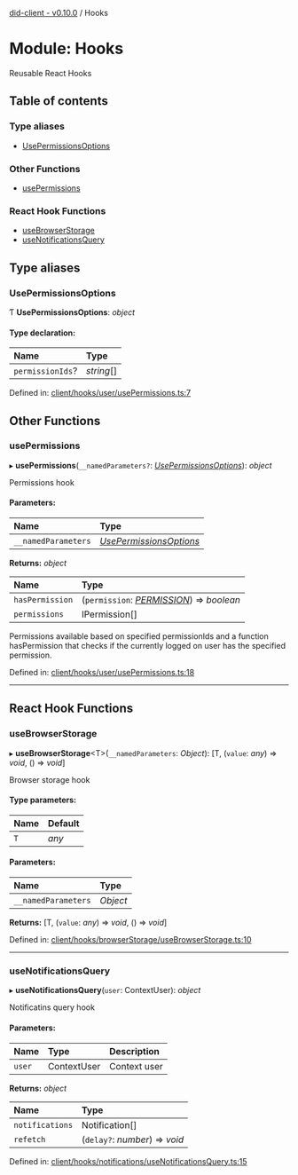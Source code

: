 [did-client - v0.10.0](../README.md) / Hooks

# Module: Hooks

Reusable React Hooks

## Table of contents

### Type aliases

- [UsePermissionsOptions](hooks.md#usepermissionsoptions)

### Other Functions

- [usePermissions](hooks.md#usepermissions)

### React Hook Functions

- [useBrowserStorage](hooks.md#usebrowserstorage)
- [useNotificationsQuery](hooks.md#usenotificationsquery)

## Type aliases

### UsePermissionsOptions

Ƭ **UsePermissionsOptions**: *object*

#### Type declaration:

Name | Type |
:------ | :------ |
`permissionIds`? | *string*[] |

Defined in: [client/hooks/user/usePermissions.ts:7](https://github.com/Puzzlepart/did/blob/dev/client/hooks/user/usePermissions.ts#L7)

## Other Functions

### usePermissions

▸ **usePermissions**(`__namedParameters?`: [*UsePermissionsOptions*](hooks.md#usepermissionsoptions)): *object*

Permissions hook

#### Parameters:

Name | Type |
:------ | :------ |
`__namedParameters` | [*UsePermissionsOptions*](hooks.md#usepermissionsoptions) |

**Returns:** *object*

Name | Type |
:------ | :------ |
`hasPermission` | (`permission`: [*PERMISSION*](../enums/configuration.permission.md)) => *boolean* |
`permissions` | IPermission[] |

Permissions available based on specified permissionIds
and a function hasPermission that checks if the currently logged
on user has the specified permission.

Defined in: [client/hooks/user/usePermissions.ts:18](https://github.com/Puzzlepart/did/blob/dev/client/hooks/user/usePermissions.ts#L18)

___

## React Hook Functions

### useBrowserStorage

▸ **useBrowserStorage**<T\>(`__namedParameters`: *Object*): [T, (`value`: *any*) => *void*, () => *void*]

Browser storage hook

#### Type parameters:

Name | Default |
:------ | :------ |
`T` | *any* |

#### Parameters:

Name | Type |
:------ | :------ |
`__namedParameters` | *Object* |

**Returns:** [T, (`value`: *any*) => *void*, () => *void*]

Defined in: [client/hooks/browserStorage/useBrowserStorage.ts:10](https://github.com/Puzzlepart/did/blob/dev/client/hooks/browserStorage/useBrowserStorage.ts#L10)

___

### useNotificationsQuery

▸ **useNotificationsQuery**(`user`: ContextUser): *object*

Notificatins query hook

#### Parameters:

Name | Type | Description |
:------ | :------ | :------ |
`user` | ContextUser | Context user    |

**Returns:** *object*

Name | Type |
:------ | :------ |
`notifications` | Notification[] |
`refetch` | (`delay?`: *number*) => *void* |

Defined in: [client/hooks/notifications/useNotificationsQuery.ts:15](https://github.com/Puzzlepart/did/blob/dev/client/hooks/notifications/useNotificationsQuery.ts#L15)
